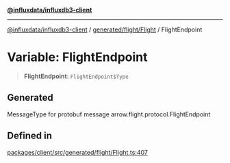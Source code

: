 [**@influxdata/influxdb3-client**](../../../../index.md)

***

[@influxdata/influxdb3-client](../../../../modules.md) / [generated/flight/Flight](../index.md) / FlightEndpoint

# Variable: FlightEndpoint

> **FlightEndpoint**: `FlightEndpoint$Type`

## Generated

MessageType for protobuf message arrow.flight.protocol.FlightEndpoint

## Defined in

[packages/client/src/generated/flight/Flight.ts:407](https://github.com/InfluxCommunity/influxdb3-js/blob/6328be2232de5032f7226e569b6b0154d8900f73/packages/client/src/generated/flight/Flight.ts#L407)
